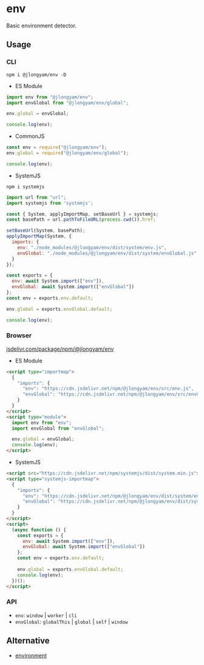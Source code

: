 # env

Basic environment detector.

## Usage

### CLI

`npm i @jlongyam/env -D`

- ES Module

```js
import env from "@jlongyam/env";
import envGlobal from "@jlongyam/env/global";

env.global = envGlobal;

console.log(env);
```

- CommonJS

```js
const env = require("@jlongyam/env");
env.global = require("@jlongyam/env/global");

console.log(env);
```

- SystemJS

`npm i systemjs`

```js
import url from "url";
import systemjs from 'systemjs';

const { System, applyImportMap, setBaseUrl } = systemjs;
const basePath = url.pathToFileURL(process.cwd()).href;

setBaseUrl(System, basePath);
applyImportMap(System, {
  imports: {
    env: "./node_modules/@jlongyam/env/dist/system/env.js",
    envGlobal: "./node_modules/@jlongyam/env/dist/system/envGlobal.js"
  }
});

const exports = {
  env: await System.import(["env"]),
  envGlobal: await System.import(["envGlobal"])
};
const env = exports.env.default;

env.global = exports.envGlobal.default;

console.log(env);
```

### Browser

[jsdelivr.com/package/npm/@jlongyam/env](https://www.jsdelivr.com/package/npm/@jlongyam/env?tab=files)

- ES Module

```html
<script type="importmap">
  {
    "imports": {
      "env": "https://cdn.jsdelivr.net/npm/@jlongyam/env/src/env.js",
      "envGlobal": "https://cdn.jsdelivr.net/npm/@jlongyam/env/src/envGlobal.js"
    }
  }
</script>
<script type="module">
  import env from "env";
  import envGlobal from "envGlobal";

  env.global = envGlobal;
  console.log(env);
</script>
```

- SystemJS

```html
<script src="https://cdn.jsdelivr.net/npm/systemjs/dist/system.min.js"></script>
<script type="systemjs-importmap">
  {
    "imports": {
      "env": "https://cdn.jsdelivr.net/npm/@jlongyam/env/dist/system/env.js",
      "envGlobal": "https://cdn.jsdelivr.net/npm/@jlongyam/env/dist/system/envGlobal.js"
    }
  }
</script>
<script>
  (async function () {
    const exports = {
      env: await System.import(["env"]),
      envGlobal: await System.import(["envGlobal"])
    };
    const env = exports.env.default;
    
    env.global = exports.envGlobal.default;
    console.log(env);
  })();
</script>
```

### API

- `env`: `window` | `worker` | `cli`
- `envGlobal`: `globalThis` | `global` | `self` | `window`

## Alternative

- [environment](https://github.com/sindresorhus/environment)

